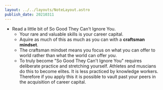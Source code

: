 ```yaml
---
layout: ../../layouts/NoteLayout.astro
publish_date: 20210311
---
```


- Read a little bit of So Good They Can't Ignore You.
  - Your rare and valuable skills is your career capital.
  - Aquire as much of this as much as you can with a **craftsman mindset**.
  - The craftsman mindset means you focus on what you can offer to world rather than what the world can offer _you_.
  - To truly become "So Good They Can't Ignore You" requires deliberate practice and stretching yourself. Athletes and muscians do this to become elites. It is less practiced by knowledge workers. Therefore if you apply this it is possible to vault past your peers in the acquisition of career capital.
